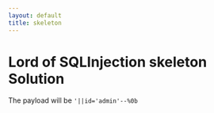 ```yaml
---
layout: default
title: skeleton
---
```


# Lord of SQLInjection skeleton Solution

The payload will be `'||id='admin'--%0b`